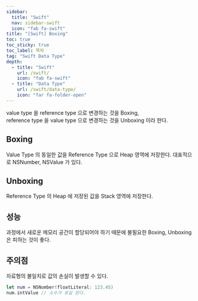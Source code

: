 ```yaml
---
sidebar:
  title: "Swift"
  nav: sidebar-swift
  icon: "fab fa-swift"
title: "[Swift] Boxing"
toc: true
toc_sticky: true
toc_label: 목차
tag: "Swift Data Type"
depth: 
  - title: "Swift"
    url: /swift/
    icon: "fab fa-swift"
  - title: "Data Type"
    url: /swift/data-type/
    icon: "far fa-folder-open"
---
```

value type 을 reference type 으로 변경하는 것을 Boxing,  
reference type 을 value type 으로 변경하는 것을 Unboxing 이라 한다.


## Boxing
Value Type 의 동일한 값을 Reference Type 으로 Heap 영역에 저장한다.
대표적으로 NSNumber, NSValue 가 있다.

## Unboxing
Reference Type 의 Heap 에 저장된 값을 Stack 영역에 저장한다.

## 성능
과정에서 새로운 메모리 공간이 할당되어야 하기 때문에 불필요한 Boxing, Unboxing 은 피하는 것이 좋다.

## 주의점
자료형의 불일치로 값의 손실이 발생할 수 있다.
```swift
let num = NSNumber(floatLiteral: 123.45)
num.intValue // 소수가 유실 된다.
```
